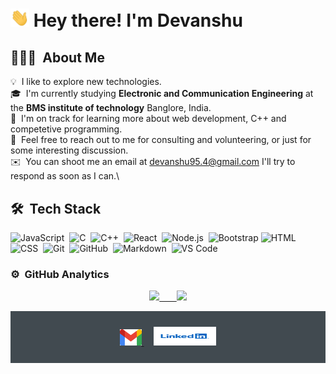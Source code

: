 
<h1><img src="https://github.com/DevanshuAnand/DevanshuAnand/blob/main/Hi.gif?raw=true"width="30px"> Hey there! I'm Devanshu </h1>

## 👨🏻‍💻 &nbsp;About Me

💡 &nbsp;I like to explore new technologies.\
🎓 &nbsp;I'm currently studying **Electronic and Communication Engineering** at the **BMS institute of technology** Banglore, India.\
🌱 &nbsp;I'm on track for learning more about web development, C++ and competetive programming.\
💬 &nbsp;Feel free to reach out to me for consulting and volunteering, or just for some interesting discussion.\
✉️ &nbsp;You can shoot me an email at devanshu95.4@gmail.com I'll try to respond as soon as I can.\


## 🛠 &nbsp;Tech Stack


![JavaScript](https://img.shields.io/badge/-JavaScript-05122A?style=flat&logo=javascript)&nbsp;
![C](https://img.shields.io/badge/-C-05122A?style=flat&logo=C&logoColor=A8B9CC)&nbsp;
![C++](https://img.shields.io/badge/-C++-05122A?style=flat&logo=C%2B%2B&logoColor=00599C)&nbsp;
![React](https://img.shields.io/badge/-React-05122A?style=flat&logo=react)&nbsp;
![Node.js](https://img.shields.io/badge/-Node.js-05122A?style=flat&logo=node.js)&nbsp;
![Bootstrap](https://img.shields.io/badge/-Bootstrap-05122A?style=flat&logo=bootstrap&logoColor=563D7C)
![HTML](https://img.shields.io/badge/-HTML-05122A?style=flat&logo=HTML5)&nbsp;
![CSS](https://img.shields.io/badge/-CSS-05122A?style=flat&logo=CSS3&logoColor=1572B6)&nbsp;
![Git](https://img.shields.io/badge/-Git-05122A?style=flat&logo=git)&nbsp;
![GitHub](https://img.shields.io/badge/-GitHub-05122A?style=flat&logo=github)&nbsp;
![Markdown](https://img.shields.io/badge/-Markdown-05122A?style=flat&logo=markdown)&nbsp;
![VS Code](https://img.shields.io/badge/-Visual%20Studio%20Code-05122A?style=flat&logo=visual-studio-code&logoColor=007ACC)&nbsp;

### ⚙️ &nbsp;GitHub Analytics

<p align="center">
<a href="https://github.com/AVS1508">
  <img height="150em" src="https://github-readme-stats-eight-theta.vercel.app/api?username=DevanshuAnand&show_icons=true&theme=algolia&include_all_commits=true&count_private=true"/> &nbsp; &nbsp; &nbsp;
  <img height="150em" src="https://github-readme-stats-eight-theta.vercel.app/api/top-langs/?username=DevanshuAnand&layout=compact&langs_count=8&theme=algolia"/>
</a>
</p>                                                                                                       

<div align="center" style="background:#414a50; padding: 25px 0;">
   </a> 
  <a href="devanshu95.4@gmail.com">
        <img src="https://github.com/DevanshuAnand/DevanshuAnand/blob/main/gmail2.png?raw=true"width="35px" alt="Follow me on twitter">
      </a>&nbsp; &nbsp; 
     <a href="https://www.linkedin.com/in/devanshu-anand-4b8932146/">
 <img src="https://raw.githubusercontent.com/DevanshuAnand/DevanshuAnand/e2a4a7895cdf949e7aa4e60b8d2e4790f2ef3d29/LinkedIn-Logo.wine.svg" width="100px"height="30px"top-padding="100px"  alt=" Linkedin">
</div>                                                                                                                     
                                                                                                                     



